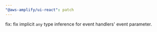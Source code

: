 ```yaml
---
"@aws-amplify/ui-react": patch
---
```


fix: fix implicit `any` type inference for event handlers' event parameter.
